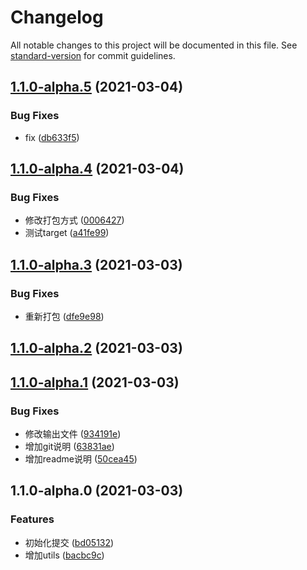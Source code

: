 # Changelog

All notable changes to this project will be documented in this file. See [standard-version](https://github.com/conventional-changelog/standard-version) for commit guidelines.

## [1.1.0-alpha.5](https://github.com/sishang/json2javabean/compare/v1.1.0-alpha.4...v1.1.0-alpha.5) (2021-03-04)


### Bug Fixes

* fix ([db633f5](https://github.com/sishang/json2javabean/commit/db633f52e68146a0d3a8cb2108062af3aefdca6e))

## [1.1.0-alpha.4](https://github.com/sishang/json2javabean/compare/v1.1.0-alpha.3...v1.1.0-alpha.4) (2021-03-04)


### Bug Fixes

* 修改打包方式 ([0006427](https://github.com/sishang/json2javabean/commit/00064272ae251f272d19ce96ff63faeaac590362))
* 测试target ([a41fe99](https://github.com/sishang/json2javabean/commit/a41fe99fa999268ef9475c14a917f4548df39e89))

## [1.1.0-alpha.3](https://github.com/sishang/json2javabean/compare/v1.1.0-alpha.2...v1.1.0-alpha.3) (2021-03-03)


### Bug Fixes

* 重新打包 ([dfe9e98](https://github.com/sishang/json2javabean/commit/dfe9e980f13189aa8545509344f39b39bbde7918))

## [1.1.0-alpha.2](https://github.com/sishang/json2javabean/compare/v1.1.0-alpha.1...v1.1.0-alpha.2) (2021-03-03)

## [1.1.0-alpha.1](https://github.com/sishang/json2javabean/compare/v1.1.0-alpha.0...v1.1.0-alpha.1) (2021-03-03)


### Bug Fixes

* 修改输出文件 ([934191e](https://github.com/sishang/json2javabean/commit/934191eeab5a6bbba2f77c4be0f44748c7cc0822))
* 增加git说明 ([63831ae](https://github.com/sishang/json2javabean/commit/63831ae38373a67dd8f069cd3af59c9700f289cb))
* 增加readme说明 ([50cea45](https://github.com/sishang/json2javabean/commit/50cea45a57418fe896a5e34a000e8cbe02d17328))

## 1.1.0-alpha.0 (2021-03-03)


### Features

* 初始化提交 ([bd05132](https://github.com/sishang/json2javabean/commit/bd05132f3254d4b5869e0c13c61bc898e57094c5))
* 增加utils ([bacbc9c](https://github.com/sishang/json2javabean/commit/bacbc9c007f99115c8af0be57c6c968d8048ff13))
